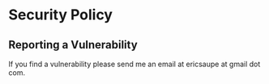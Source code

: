 # Security Policy

## Reporting a Vulnerability

If you find a vulnerability please send me an email at ericsaupe at gmail dot com.
